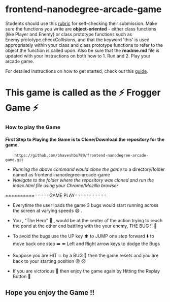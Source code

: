frontend-nanodegree-arcade-game
===============================

Students should use this [rubric](https://review.udacity.com/#!/projects/2696458597/rubric) for self-checking their submission. Make sure the functions you write are **object-oriented** - either class functions (like Player and Enemy) or class prototype functions such as Enemy.prototype.checkCollisions, and that the keyword 'this' is used appropriately within your class and class prototype functions to refer to the object the function is called upon. Also be sure that the **readme.md** file is updated with your instructions on both how to 1. Run and 2. Play your arcade game.

For detailed instructions on how to get started, check out this [guide](https://docs.google.com/document/d/1v01aScPjSWCCWQLIpFqvg3-vXLH2e8_SZQKC8jNO0Dc/pub?embedded=true).

# This game is called as the :zap: **Frogger Game** :zap:

### How to play the Game 

#### First Step to Playing the Game is to Clone/Download the repository for the game.

```
	https://github.com/bhaveshbs789/frontend-nanodegree-arcade-game.git
```
* _Running the above command would clone the game_ to a directory/folder named as frontend-nanodegree-arcade-game
* _Navigate to the folder where the repository was cloned and run the index.html file using your Chrome/Mozilla browser_

===============GAME PLAY===========

* Everytime the user loads the game 3 bugs would start running across
   the screen at varying speeds :smile: .

* You , "The Hero" :running: , would be at the center of the action trying to reach 
   the pond at the other end battling with the your enemy, THE BUG !! :bug:

* To avoid the bugs use the UP key :arrow_up: to JUMP one step forward
                                   :arrow_down: to move back one step
                                   :arrow_right: :arrow_left: 
                                   Left and Right arrow keys to dodge the Bugs

* Suppose you are HIT :collision: by a BUG :bug: then the game resets and you are back to your starting position :rage: :disappointed:
* If you are victorious :heartbeat: then enjoy the game again by Hitting the Replay Button :repeat: 

## Hope you enjoy the Game !!
